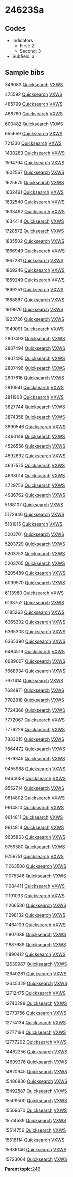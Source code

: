 # 24623$a

## Codes

-   Indicators
    -   First: 2
    -   Second: 3
-   Subfield: a

## Sample bibs

349083 [Quicksearch](https://search.library.yale.edu/catalog/349083) [VXWS](http://prodorbis.library.yale.edu:7014/vxws/GetHoldingsService?bibId=349083)

475592 [Quicksearch](https://search.library.yale.edu/catalog/475592) [VXWS](http://prodorbis.library.yale.edu:7014/vxws/GetHoldingsService?bibId=475592)

485799 [Quicksearch](https://search.library.yale.edu/catalog/485799) [VXWS](http://prodorbis.library.yale.edu:7014/vxws/GetHoldingsService?bibId=485799)

486760 [Quicksearch](https://search.library.yale.edu/catalog/486760) [VXWS](http://prodorbis.library.yale.edu:7014/vxws/GetHoldingsService?bibId=486760)

600482 [Quicksearch](https://search.library.yale.edu/catalog/600482) [VXWS](http://prodorbis.library.yale.edu:7014/vxws/GetHoldingsService?bibId=600482)

655659 [Quicksearch](https://search.library.yale.edu/catalog/655659) [VXWS](http://prodorbis.library.yale.edu:7014/vxws/GetHoldingsService?bibId=655659)

721330 [Quicksearch](https://search.library.yale.edu/catalog/721330) [VXWS](http://prodorbis.library.yale.edu:7014/vxws/GetHoldingsService?bibId=721330)

1430283 [Quicksearch](https://search.library.yale.edu/catalog/1430283) [VXWS](http://prodorbis.library.yale.edu:7014/vxws/GetHoldingsService?bibId=1430283)

1594794 [Quicksearch](https://search.library.yale.edu/catalog/1594794) [VXWS](http://prodorbis.library.yale.edu:7014/vxws/GetHoldingsService?bibId=1594794)

1602567 [Quicksearch](https://search.library.yale.edu/catalog/1602567) [VXWS](http://prodorbis.library.yale.edu:7014/vxws/GetHoldingsService?bibId=1602567)

1625675 [Quicksearch](https://search.library.yale.edu/catalog/1625675) [VXWS](http://prodorbis.library.yale.edu:7014/vxws/GetHoldingsService?bibId=1625675)

1632491 [Quicksearch](https://search.library.yale.edu/catalog/1632491) [VXWS](http://prodorbis.library.yale.edu:7014/vxws/GetHoldingsService?bibId=1632491)

1632540 [Quicksearch](https://search.library.yale.edu/catalog/1632540) [VXWS](http://prodorbis.library.yale.edu:7014/vxws/GetHoldingsService?bibId=1632540)

1633492 [Quicksearch](https://search.library.yale.edu/catalog/1633492) [VXWS](http://prodorbis.library.yale.edu:7014/vxws/GetHoldingsService?bibId=1633492)

1634414 [Quicksearch](https://search.library.yale.edu/catalog/1634414) [VXWS](http://prodorbis.library.yale.edu:7014/vxws/GetHoldingsService?bibId=1634414)

1728572 [Quicksearch](https://search.library.yale.edu/catalog/1728572) [VXWS](http://prodorbis.library.yale.edu:7014/vxws/GetHoldingsService?bibId=1728572)

1835502 [Quicksearch](https://search.library.yale.edu/catalog/1835502) [VXWS](http://prodorbis.library.yale.edu:7014/vxws/GetHoldingsService?bibId=1835502)

1866949 [Quicksearch](https://search.library.yale.edu/catalog/1866949) [VXWS](http://prodorbis.library.yale.edu:7014/vxws/GetHoldingsService?bibId=1866949)

1867281 [Quicksearch](https://search.library.yale.edu/catalog/1867281) [VXWS](http://prodorbis.library.yale.edu:7014/vxws/GetHoldingsService?bibId=1867281)

1869246 [Quicksearch](https://search.library.yale.edu/catalog/1869246) [VXWS](http://prodorbis.library.yale.edu:7014/vxws/GetHoldingsService?bibId=1869246)

1869249 [Quicksearch](https://search.library.yale.edu/catalog/1869249) [VXWS](http://prodorbis.library.yale.edu:7014/vxws/GetHoldingsService?bibId=1869249)

1869251 [Quicksearch](https://search.library.yale.edu/catalog/1869251) [VXWS](http://prodorbis.library.yale.edu:7014/vxws/GetHoldingsService?bibId=1869251)

1888887 [Quicksearch](https://search.library.yale.edu/catalog/1888887) [VXWS](http://prodorbis.library.yale.edu:7014/vxws/GetHoldingsService?bibId=1888887)

1919976 [Quicksearch](https://search.library.yale.edu/catalog/1919976) [VXWS](http://prodorbis.library.yale.edu:7014/vxws/GetHoldingsService?bibId=1919976)

1923726 [Quicksearch](https://search.library.yale.edu/catalog/1923726) [VXWS](http://prodorbis.library.yale.edu:7014/vxws/GetHoldingsService?bibId=1923726)

1949091 [Quicksearch](https://search.library.yale.edu/catalog/1949091) [VXWS](http://prodorbis.library.yale.edu:7014/vxws/GetHoldingsService?bibId=1949091)

2807493 [Quicksearch](https://search.library.yale.edu/catalog/2807493) [VXWS](http://prodorbis.library.yale.edu:7014/vxws/GetHoldingsService?bibId=2807493)

2807494 [Quicksearch](https://search.library.yale.edu/catalog/2807494) [VXWS](http://prodorbis.library.yale.edu:7014/vxws/GetHoldingsService?bibId=2807494)

2807495 [Quicksearch](https://search.library.yale.edu/catalog/2807495) [VXWS](http://prodorbis.library.yale.edu:7014/vxws/GetHoldingsService?bibId=2807495)

2807496 [Quicksearch](https://search.library.yale.edu/catalog/2807496) [VXWS](http://prodorbis.library.yale.edu:7014/vxws/GetHoldingsService?bibId=2807496)

2807616 [Quicksearch](https://search.library.yale.edu/catalog/2807616) [VXWS](http://prodorbis.library.yale.edu:7014/vxws/GetHoldingsService?bibId=2807616)

2810841 [Quicksearch](https://search.library.yale.edu/catalog/2810841) [VXWS](http://prodorbis.library.yale.edu:7014/vxws/GetHoldingsService?bibId=2810841)

2811908 [Quicksearch](https://search.library.yale.edu/catalog/2811908) [VXWS](http://prodorbis.library.yale.edu:7014/vxws/GetHoldingsService?bibId=2811908)

3827744 [Quicksearch](https://search.library.yale.edu/catalog/3827744) [VXWS](http://prodorbis.library.yale.edu:7014/vxws/GetHoldingsService?bibId=3827744)

3874358 [Quicksearch](https://search.library.yale.edu/catalog/3874358) [VXWS](http://prodorbis.library.yale.edu:7014/vxws/GetHoldingsService?bibId=3874358)

3890546 [Quicksearch](https://search.library.yale.edu/catalog/3890546) [VXWS](http://prodorbis.library.yale.edu:7014/vxws/GetHoldingsService?bibId=3890546)

4460149 [Quicksearch](https://search.library.yale.edu/catalog/4460149) [VXWS](http://prodorbis.library.yale.edu:7014/vxws/GetHoldingsService?bibId=4460149)

4526556 [Quicksearch](https://search.library.yale.edu/catalog/4526556) [VXWS](http://prodorbis.library.yale.edu:7014/vxws/GetHoldingsService?bibId=4526556)

4592692 [Quicksearch](https://search.library.yale.edu/catalog/4592692) [VXWS](http://prodorbis.library.yale.edu:7014/vxws/GetHoldingsService?bibId=4592692)

4637575 [Quicksearch](https://search.library.yale.edu/catalog/4637575) [VXWS](http://prodorbis.library.yale.edu:7014/vxws/GetHoldingsService?bibId=4637575)

4638014 [Quicksearch](https://search.library.yale.edu/catalog/4638014) [VXWS](http://prodorbis.library.yale.edu:7014/vxws/GetHoldingsService?bibId=4638014)

4729753 [Quicksearch](https://search.library.yale.edu/catalog/4729753) [VXWS](http://prodorbis.library.yale.edu:7014/vxws/GetHoldingsService?bibId=4729753)

4936762 [Quicksearch](https://search.library.yale.edu/catalog/4936762) [VXWS](http://prodorbis.library.yale.edu:7014/vxws/GetHoldingsService?bibId=4936762)

5168107 [Quicksearch](https://search.library.yale.edu/catalog/5168107) [VXWS](http://prodorbis.library.yale.edu:7014/vxws/GetHoldingsService?bibId=5168107)

5172946 [Quicksearch](https://search.library.yale.edu/catalog/5172946) [VXWS](http://prodorbis.library.yale.edu:7014/vxws/GetHoldingsService?bibId=5172946)

5181915 [Quicksearch](https://search.library.yale.edu/catalog/5181915) [VXWS](http://prodorbis.library.yale.edu:7014/vxws/GetHoldingsService?bibId=5181915)

5203701 [Quicksearch](https://search.library.yale.edu/catalog/5203701) [VXWS](http://prodorbis.library.yale.edu:7014/vxws/GetHoldingsService?bibId=5203701)

5203729 [Quicksearch](https://search.library.yale.edu/catalog/5203729) [VXWS](http://prodorbis.library.yale.edu:7014/vxws/GetHoldingsService?bibId=5203729)

5203753 [Quicksearch](https://search.library.yale.edu/catalog/5203753) [VXWS](http://prodorbis.library.yale.edu:7014/vxws/GetHoldingsService?bibId=5203753)

5203765 [Quicksearch](https://search.library.yale.edu/catalog/5203765) [VXWS](http://prodorbis.library.yale.edu:7014/vxws/GetHoldingsService?bibId=5203765)

5205489 [Quicksearch](https://search.library.yale.edu/catalog/5205489) [VXWS](http://prodorbis.library.yale.edu:7014/vxws/GetHoldingsService?bibId=5205489)

6099570 [Quicksearch](https://search.library.yale.edu/catalog/6099570) [VXWS](http://prodorbis.library.yale.edu:7014/vxws/GetHoldingsService?bibId=6099570)

6113980 [Quicksearch](https://search.library.yale.edu/catalog/6113980) [VXWS](http://prodorbis.library.yale.edu:7014/vxws/GetHoldingsService?bibId=6113980)

6138752 [Quicksearch](https://search.library.yale.edu/catalog/6138752) [VXWS](http://prodorbis.library.yale.edu:7014/vxws/GetHoldingsService?bibId=6138752)

6185263 [Quicksearch](https://search.library.yale.edu/catalog/6185263) [VXWS](http://prodorbis.library.yale.edu:7014/vxws/GetHoldingsService?bibId=6185263)

6365302 [Quicksearch](https://search.library.yale.edu/catalog/6365302) [VXWS](http://prodorbis.library.yale.edu:7014/vxws/GetHoldingsService?bibId=6365302)

6365303 [Quicksearch](https://search.library.yale.edu/catalog/6365303) [VXWS](http://prodorbis.library.yale.edu:7014/vxws/GetHoldingsService?bibId=6365303)

6365390 [Quicksearch](https://search.library.yale.edu/catalog/6365390) [VXWS](http://prodorbis.library.yale.edu:7014/vxws/GetHoldingsService?bibId=6365390)

6484519 [Quicksearch](https://search.library.yale.edu/catalog/6484519) [VXWS](http://prodorbis.library.yale.edu:7014/vxws/GetHoldingsService?bibId=6484519)

6689007 [Quicksearch](https://search.library.yale.edu/catalog/6689007) [VXWS](http://prodorbis.library.yale.edu:7014/vxws/GetHoldingsService?bibId=6689007)

7668934 [Quicksearch](https://search.library.yale.edu/catalog/7668934) [VXWS](http://prodorbis.library.yale.edu:7014/vxws/GetHoldingsService?bibId=7668934)

7671414 [Quicksearch](https://search.library.yale.edu/catalog/7671414) [VXWS](http://prodorbis.library.yale.edu:7014/vxws/GetHoldingsService?bibId=7671414)

7684871 [Quicksearch](https://search.library.yale.edu/catalog/7684871) [VXWS](http://prodorbis.library.yale.edu:7014/vxws/GetHoldingsService?bibId=7684871)

7702818 [Quicksearch](https://search.library.yale.edu/catalog/7702818) [VXWS](http://prodorbis.library.yale.edu:7014/vxws/GetHoldingsService?bibId=7702818)

7724366 [Quicksearch](https://search.library.yale.edu/catalog/7724366) [VXWS](http://prodorbis.library.yale.edu:7014/vxws/GetHoldingsService?bibId=7724366)

7772067 [Quicksearch](https://search.library.yale.edu/catalog/7772067) [VXWS](http://prodorbis.library.yale.edu:7014/vxws/GetHoldingsService?bibId=7772067)

7776226 [Quicksearch](https://search.library.yale.edu/catalog/7776226) [VXWS](http://prodorbis.library.yale.edu:7014/vxws/GetHoldingsService?bibId=7776226)

7833015 [Quicksearch](https://search.library.yale.edu/catalog/7833015) [VXWS](http://prodorbis.library.yale.edu:7014/vxws/GetHoldingsService?bibId=7833015)

7864472 [Quicksearch](https://search.library.yale.edu/catalog/7864472) [VXWS](http://prodorbis.library.yale.edu:7014/vxws/GetHoldingsService?bibId=7864472)

7879345 [Quicksearch](https://search.library.yale.edu/catalog/7879345) [VXWS](http://prodorbis.library.yale.edu:7014/vxws/GetHoldingsService?bibId=7879345)

9455988 [Quicksearch](https://search.library.yale.edu/catalog/9455988) [VXWS](http://prodorbis.library.yale.edu:7014/vxws/GetHoldingsService?bibId=9455988)

9464058 [Quicksearch](https://search.library.yale.edu/catalog/9464058) [VXWS](http://prodorbis.library.yale.edu:7014/vxws/GetHoldingsService?bibId=9464058)

9552714 [Quicksearch](https://search.library.yale.edu/catalog/9552714) [VXWS](http://prodorbis.library.yale.edu:7014/vxws/GetHoldingsService?bibId=9552714)

9614802 [Quicksearch](https://search.library.yale.edu/catalog/9614802) [VXWS](http://prodorbis.library.yale.edu:7014/vxws/GetHoldingsService?bibId=9614802)

9614810 [Quicksearch](https://search.library.yale.edu/catalog/9614810) [VXWS](http://prodorbis.library.yale.edu:7014/vxws/GetHoldingsService?bibId=9614810)

9614811 [Quicksearch](https://search.library.yale.edu/catalog/9614811) [VXWS](http://prodorbis.library.yale.edu:7014/vxws/GetHoldingsService?bibId=9614811)

9614814 [Quicksearch](https://search.library.yale.edu/catalog/9614814) [VXWS](http://prodorbis.library.yale.edu:7014/vxws/GetHoldingsService?bibId=9614814)

9635863 [Quicksearch](https://search.library.yale.edu/catalog/9635863) [VXWS](http://prodorbis.library.yale.edu:7014/vxws/GetHoldingsService?bibId=9635863)

9759580 [Quicksearch](https://search.library.yale.edu/catalog/9759580) [VXWS](http://prodorbis.library.yale.edu:7014/vxws/GetHoldingsService?bibId=9759580)

9759751 [Quicksearch](https://search.library.yale.edu/catalog/9759751) [VXWS](http://prodorbis.library.yale.edu:7014/vxws/GetHoldingsService?bibId=9759751)

11063508 [Quicksearch](https://search.library.yale.edu/catalog/11063508) [VXWS](http://prodorbis.library.yale.edu:7014/vxws/GetHoldingsService?bibId=11063508)

11075346 [Quicksearch](https://search.library.yale.edu/catalog/11075346) [VXWS](http://prodorbis.library.yale.edu:7014/vxws/GetHoldingsService?bibId=11075346)

11084411 [Quicksearch](https://search.library.yale.edu/catalog/11084411) [VXWS](http://prodorbis.library.yale.edu:7014/vxws/GetHoldingsService?bibId=11084411)

11191033 [Quicksearch](https://search.library.yale.edu/catalog/11191033) [VXWS](http://prodorbis.library.yale.edu:7014/vxws/GetHoldingsService?bibId=11191033)

11266530 [Quicksearch](https://search.library.yale.edu/catalog/11266530) [VXWS](http://prodorbis.library.yale.edu:7014/vxws/GetHoldingsService?bibId=11266530)

11298132 [Quicksearch](https://search.library.yale.edu/catalog/11298132) [VXWS](http://prodorbis.library.yale.edu:7014/vxws/GetHoldingsService?bibId=11298132)

11464109 [Quicksearch](https://search.library.yale.edu/catalog/11464109) [VXWS](http://prodorbis.library.yale.edu:7014/vxws/GetHoldingsService?bibId=11464109)

11807089 [Quicksearch](https://search.library.yale.edu/catalog/11807089) [VXWS](http://prodorbis.library.yale.edu:7014/vxws/GetHoldingsService?bibId=11807089)

11887689 [Quicksearch](https://search.library.yale.edu/catalog/11887689) [VXWS](http://prodorbis.library.yale.edu:7014/vxws/GetHoldingsService?bibId=11887689)

11890412 [Quicksearch](https://search.library.yale.edu/catalog/11890412) [VXWS](http://prodorbis.library.yale.edu:7014/vxws/GetHoldingsService?bibId=11890412)

12639967 [Quicksearch](https://search.library.yale.edu/catalog/12639967) [VXWS](http://prodorbis.library.yale.edu:7014/vxws/GetHoldingsService?bibId=12639967)

12640261 [Quicksearch](https://search.library.yale.edu/catalog/12640261) [VXWS](http://prodorbis.library.yale.edu:7014/vxws/GetHoldingsService?bibId=12640261)

12645329 [Quicksearch](https://search.library.yale.edu/catalog/12645329) [VXWS](http://prodorbis.library.yale.edu:7014/vxws/GetHoldingsService?bibId=12645329)

12712475 [Quicksearch](https://search.library.yale.edu/catalog/12712475) [VXWS](http://prodorbis.library.yale.edu:7014/vxws/GetHoldingsService?bibId=12712475)

12740299 [Quicksearch](https://search.library.yale.edu/catalog/12740299) [VXWS](http://prodorbis.library.yale.edu:7014/vxws/GetHoldingsService?bibId=12740299)

12773756 [Quicksearch](https://search.library.yale.edu/catalog/12773756) [VXWS](http://prodorbis.library.yale.edu:7014/vxws/GetHoldingsService?bibId=12773756)

12774134 [Quicksearch](https://search.library.yale.edu/catalog/12774134) [VXWS](http://prodorbis.library.yale.edu:7014/vxws/GetHoldingsService?bibId=12774134)

12777194 [Quicksearch](https://search.library.yale.edu/catalog/12777194) [VXWS](http://prodorbis.library.yale.edu:7014/vxws/GetHoldingsService?bibId=12777194)

12777202 [Quicksearch](https://search.library.yale.edu/catalog/12777202) [VXWS](http://prodorbis.library.yale.edu:7014/vxws/GetHoldingsService?bibId=12777202)

14482256 [Quicksearch](https://search.library.yale.edu/catalog/14482256) [VXWS](http://prodorbis.library.yale.edu:7014/vxws/GetHoldingsService?bibId=14482256)

14609376 [Quicksearch](https://search.library.yale.edu/catalog/14609376) [VXWS](http://prodorbis.library.yale.edu:7014/vxws/GetHoldingsService?bibId=14609376)

14870945 [Quicksearch](https://search.library.yale.edu/catalog/14870945) [VXWS](http://prodorbis.library.yale.edu:7014/vxws/GetHoldingsService?bibId=14870945)

15486836 [Quicksearch](https://search.library.yale.edu/catalog/15486836) [VXWS](http://prodorbis.library.yale.edu:7014/vxws/GetHoldingsService?bibId=15486836)

15492587 [Quicksearch](https://search.library.yale.edu/catalog/15492587) [VXWS](http://prodorbis.library.yale.edu:7014/vxws/GetHoldingsService?bibId=15492587)

15509500 [Quicksearch](https://search.library.yale.edu/catalog/15509500) [VXWS](http://prodorbis.library.yale.edu:7014/vxws/GetHoldingsService?bibId=15509500)

15509670 [Quicksearch](https://search.library.yale.edu/catalog/15509670) [VXWS](http://prodorbis.library.yale.edu:7014/vxws/GetHoldingsService?bibId=15509670)

15514589 [Quicksearch](https://search.library.yale.edu/catalog/15514589) [VXWS](http://prodorbis.library.yale.edu:7014/vxws/GetHoldingsService?bibId=15514589)

15514756 [Quicksearch](https://search.library.yale.edu/catalog/15514756) [VXWS](http://prodorbis.library.yale.edu:7014/vxws/GetHoldingsService?bibId=15514756)

15516114 [Quicksearch](https://search.library.yale.edu/catalog/15516114) [VXWS](http://prodorbis.library.yale.edu:7014/vxws/GetHoldingsService?bibId=15516114)

15636146 [Quicksearch](https://search.library.yale.edu/catalog/15636146) [VXWS](http://prodorbis.library.yale.edu:7014/vxws/GetHoldingsService?bibId=15636146)

15723064 [Quicksearch](https://search.library.yale.edu/catalog/15723064) [VXWS](http://prodorbis.library.yale.edu:7014/vxws/GetHoldingsService?bibId=15723064)

**Parent topic:**[246](../../tags/246/246.md)

